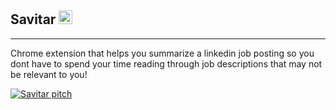 ## Savitar <img src="https://i.imgur.com/GOXKw9A.png" style="height:22px;"/>

---

Chrome extension that helps you summarize a linkedin job posting so you dont have to spend your time reading through job descriptions that may not be relevant to you!

[![Savitar pitch](https://img.youtube.com/vi/aRedmJN3bUc/0.jpg)](https://www.youtube.com/watch?v=aRedmJN3bUc)

